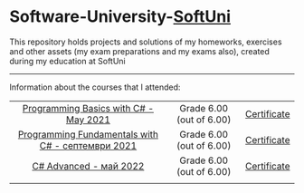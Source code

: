 # Software-University-[SoftUni](https://softuni.bg/)
This repository holds projects and solutions of my homeworks, exercises and other assets (my exam preparations and my exams also), created during my education at SoftUni

---------------------------------------------------------------------------------------------------------

Information about the courses that I attended:

||||
|:---:|:---:|:---:|
|[Programming Basics with C# - May 2021](https://softuni.bg/trainings/3398/programming-basics-with-csharp-may-2021)|Grade 6.00 (out of 6.00)|[Certificate](https://softuni.bg/certificates/details/107360/125bef55)|
|[Programming Fundamentals with C# - септември 2021](https://softuni.bg/trainings/3447/programming-fundamentals-with-csharp-september-2021)|Grade 6.00 (out of 6.00)|[Certificate](https://softuni.bg/certificates/details/119892/66b56f59)|
|[C# Advanced - май 2022 ](https://softuni.bg/trainings/3699/csharp-advanced-may-2022)|Grade 6.00 (out of 6.00)|[Certificate](https://softuni.bg/certificates/details/123613/e6d18f2b)|
||||
